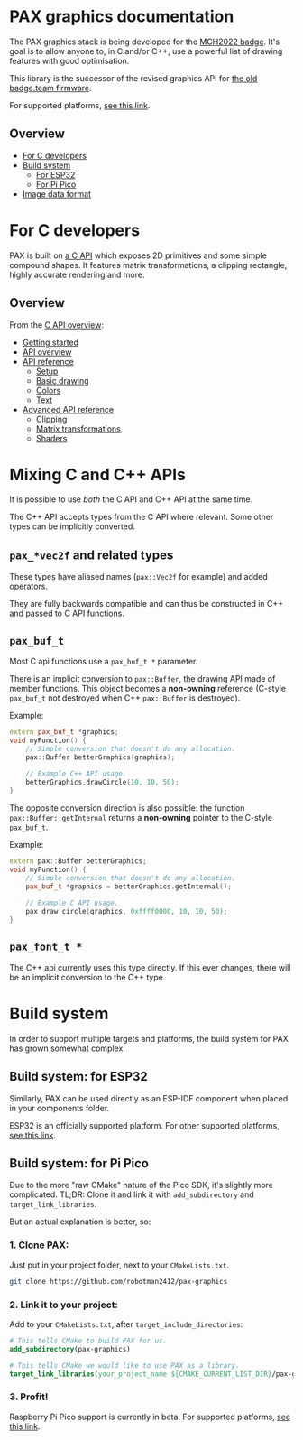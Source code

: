 # PAX graphics documentation

The PAX graphics stack is being developed for the [MCH2022 badge](https://bodge.team/docs/badges/mch2022/).
It's goal is to allow anyone to, in C and/or C++, use a powerful list of drawing features with good optimisation.

This library is the successor of the revised graphics API for [the old badge.team firmware](https://github.com/badgeteam/ESP32-platform-firmware).

For supported platforms, [see this link](supported-platforms.md).

## Overview
- [For C developers](#for-c-developers)
- [Build system](#build-system)
    - [For ESP32](#build-system-for-esp32)
    - [For Pi Pico](#build-system-for-pi-pico)
- [Image data format](pixelformat.md)



# For C developers

PAX is built on [a C API](c/README.md) which exposes 2D primitives and some simple compound shapes. It features matrix transformations, a clipping rectangle, highly accurate rendering and more.


## Overview

From the [C API overview](c/README.md):
- [Getting started](c/README.md#getting-started)
- [API overview](c/README.md#api-overview)
- [API reference](c/README.md#api-reference)
    - [Setup](c/README.md#api-reference-setup)
    - [Basic drawing](c/README.md#api-reference-basic-drawing)
    - [Colors](c/README.md#api-reference-colors)
    - [Text](c/README.md#api-reference-text)
- [Advanced API reference](c/README.md#api-reference-advanced-features)
    - [Clipping](c/README.md#api-reference-clipping)
    - [Matrix transformations](c/README.md#api-reference-matrix-transformations)
    - [Shaders](c/README.md#api-reference-shaders)



# Mixing C and C++ APIs

It is possible to use *both* the C API and C++ API at the same time.

The C++ API accepts types from the C API where relevant.
Some other types can be implicitly converted.


## `pax_*vec2f` and related types

These types have aliased names (`pax::Vec2f` for example) and added operators.

They are fully backwards compatible and can thus be constructed in C++ and passed to C API functions.


## `pax_buf_t`

Most C api functions use a `pax_buf_t *` parameter.

There is an implicit conversion to `pax::Buffer`, the drawing API made of member functions.
This object becomes a **non-owning** reference (C-style `pax_buf_t` not destroyed when C++ `pax::Buffer` is destroyed).

Example:
```c++
extern pax_buf_t *graphics;
void myFunction() {
	// Simple conversion that doesn't do any allocation.
	pax::Buffer betterGraphics(graphics);
	
	// Example C++ API usage.
	betterGraphics.drawCircle(10, 10, 50);
}
```

The opposite conversion direction is also possible: the function `pax::Buffer::getInternal` returns a **non-owning** pointer to the C-style `pax_buf_t`.

Example:
```c++
extern pax::Buffer betterGraphics;
void myFunction() {
	// Simple conversion that doesn't do any allocation.
	pax_buf_t *graphics = betterGraphics.getInternal();
	
	// Example C API usage.
	pax_draw_circle(graphics, 0xffff0000, 10, 10, 50);
}
```

## `pax_font_t *`

The C++ api currently uses this type directly.
If this ever changes, there will be an implicit conversion to the C++ type.



# Build system

In order to support multiple targets and platforms, the build system for PAX has grown somewhat complex.

## Build system: for ESP32

Similarly, PAX can be used directly as an ESP-IDF component when placed in your components folder.

ESP32 is an officially supported platform.
For other supported platforms, [see this link](supported-platforms.md).

## Build system: for Pi Pico

Due to the more "raw CMake" nature of the Pico SDK, it's slightly more complicated.
TL;DR: Clone it and link it with `add_subdirectory` and `target_link_libraries`.

But an actual explanation is better, so:

### 1. Clone PAX:
Just put in your project folder, next to your `CMakeLists.txt`.
```sh
git clone https://github.com/robotman2412/pax-graphics
```

### 2. Link it to your project:
Add to your `CMakeLists.txt`, after `target_include_directories`:
```cmake
# This tells CMake to build PAX for us.
add_subdirectory(pax-graphics)

# This tells CMake we would like to use PAX as a library.
target_link_libraries(your_project_name ${CMAKE_CURRENT_LIST_DIR}/pax-graphics/build/pax_graphics)
```

### 3. Profit!
Raspberry Pi Pico support is currently in beta.
For supported platforms, [see this link](supported-platforms.md).


